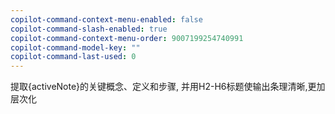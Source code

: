 ```yaml
---
copilot-command-context-menu-enabled: false
copilot-command-slash-enabled: true
copilot-command-context-menu-order: 9007199254740991
copilot-command-model-key: ""
copilot-command-last-used: 0
---
```

提取{activeNote}的关键概念、定义和步骤,
并用H2-H6标题使输出条理清晰,更加层次化
